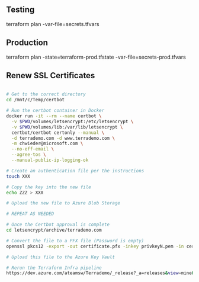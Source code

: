 ## Testing
terraform plan -var-file=secrets.tfvars

## Production
terraform plan -state=terraform-prod.tfstate -var-file=secrets-prod.tfvars

## Renew SSL Certificates

```bash

# Get to the correct directory
cd /mnt/c/Temp/certbot

# Run the certbot container in Docker
docker run -it --rm --name certbot \
  -v $PWD/volumes/letsencrypt:/etc/letsencrypt \
  -v $PWD/volumes/lib:/var/lib/letsencrypt \
  certbot/certbot certonly --manual \
  -d terrademo.com -d www.terrademo.com \
  -m chwieder@microsoft.com \
  --no-eff-email \
  --agree-tos \
  --manual-public-ip-logging-ok

# Create an authentication file per the instructions
touch XXX

# Copy the key into the new file
echo ZZZ > XXX

# Upload the new file to Azure Blob Storage

# REPEAT AS NEEDED

# Once the Certbot approval is complete
cd letsencrypt/archive/terrademo.com

# Convert the file to a PFX file (Password is empty)
openssl pkcs12 -export -out certificate.pfx -inkey privkeyN.pem -in certN.pem -certfile chainN.pem

# Upload this file to the Azure Key Vault

# Rerun the Terraform Infra pipeline
https://dev.azure.com/ateamsw/Terrademo/_release?_a=releases&view=mine&definitionId=3

```

